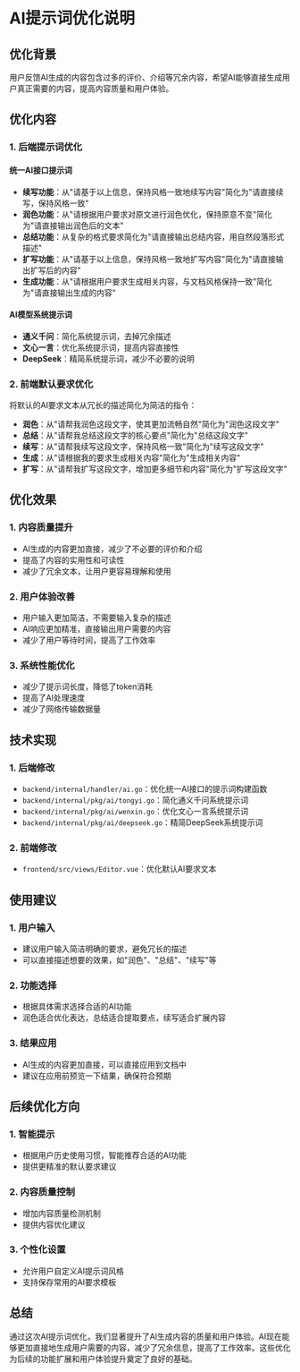 # AI提示词优化说明

## 优化背景

用户反馈AI生成的内容包含过多的评价、介绍等冗余内容，希望AI能够直接生成用户真正需要的内容，提高内容质量和用户体验。

## 优化内容

### 1. 后端提示词优化

#### 统一AI接口提示词
- **续写功能**：从"请基于以上信息，保持风格一致地续写内容"简化为"请直接续写，保持风格一致"
- **润色功能**：从"请根据用户要求对原文进行润色优化，保持原意不变"简化为"请直接输出润色后的文本"
- **总结功能**：从复杂的格式要求简化为"请直接输出总结内容，用自然段落形式描述"
- **扩写功能**：从"请基于以上信息，保持风格一致地扩写内容"简化为"请直接输出扩写后的内容"
- **生成功能**：从"请根据用户要求生成相关内容，与文档风格保持一致"简化为"请直接输出生成的内容"

#### AI模型系统提示词
- **通义千问**：简化系统提示词，去掉冗余描述
- **文心一言**：优化系统提示词，提高内容直接性
- **DeepSeek**：精简系统提示词，减少不必要的说明

### 2. 前端默认要求优化

将默认的AI要求文本从冗长的描述简化为简洁的指令：
- **润色**：从"请帮我润色这段文字，使其更加流畅自然"简化为"润色这段文字"
- **总结**：从"请帮我总结这段文字的核心要点"简化为"总结这段文字"
- **续写**：从"请帮我续写这段文字，保持风格一致"简化为"续写这段文字"
- **生成**：从"请根据我的要求生成相关内容"简化为"生成相关内容"
- **扩写**：从"请帮我扩写这段文字，增加更多细节和内容"简化为"扩写这段文字"

## 优化效果

### 1. 内容质量提升
- AI生成的内容更加直接，减少了不必要的评价和介绍
- 提高了内容的实用性和可读性
- 减少了冗余文本，让用户更容易理解和使用

### 2. 用户体验改善
- 用户输入更加简洁，不需要输入复杂的描述
- AI响应更加精准，直接输出用户需要的内容
- 减少了用户等待时间，提高了工作效率

### 3. 系统性能优化
- 减少了提示词长度，降低了token消耗
- 提高了AI处理速度
- 减少了网络传输数据量

## 技术实现

### 1. 后端修改
- `backend/internal/handler/ai.go`：优化统一AI接口的提示词构建函数
- `backend/internal/pkg/ai/tongyi.go`：简化通义千问系统提示词
- `backend/internal/pkg/ai/wenxin.go`：优化文心一言系统提示词
- `backend/internal/pkg/ai/deepseek.go`：精简DeepSeek系统提示词

### 2. 前端修改
- `frontend/src/views/Editor.vue`：优化默认AI要求文本

## 使用建议

### 1. 用户输入
- 建议用户输入简洁明确的要求，避免冗长的描述
- 可以直接描述想要的效果，如"润色"、"总结"、"续写"等

### 2. 功能选择
- 根据具体需求选择合适的AI功能
- 润色适合优化表达，总结适合提取要点，续写适合扩展内容

### 3. 结果应用
- AI生成的内容更加直接，可以直接应用到文档中
- 建议在应用前预览一下结果，确保符合预期

## 后续优化方向

### 1. 智能提示
- 根据用户历史使用习惯，智能推荐合适的AI功能
- 提供更精准的默认要求建议

### 2. 内容质量控制
- 增加内容质量检测机制
- 提供内容优化建议

### 3. 个性化设置
- 允许用户自定义AI提示词风格
- 支持保存常用的AI要求模板

## 总结

通过这次AI提示词优化，我们显著提升了AI生成内容的质量和用户体验。AI现在能够更加直接地生成用户需要的内容，减少了冗余信息，提高了工作效率。这些优化为后续的功能扩展和用户体验提升奠定了良好的基础。 